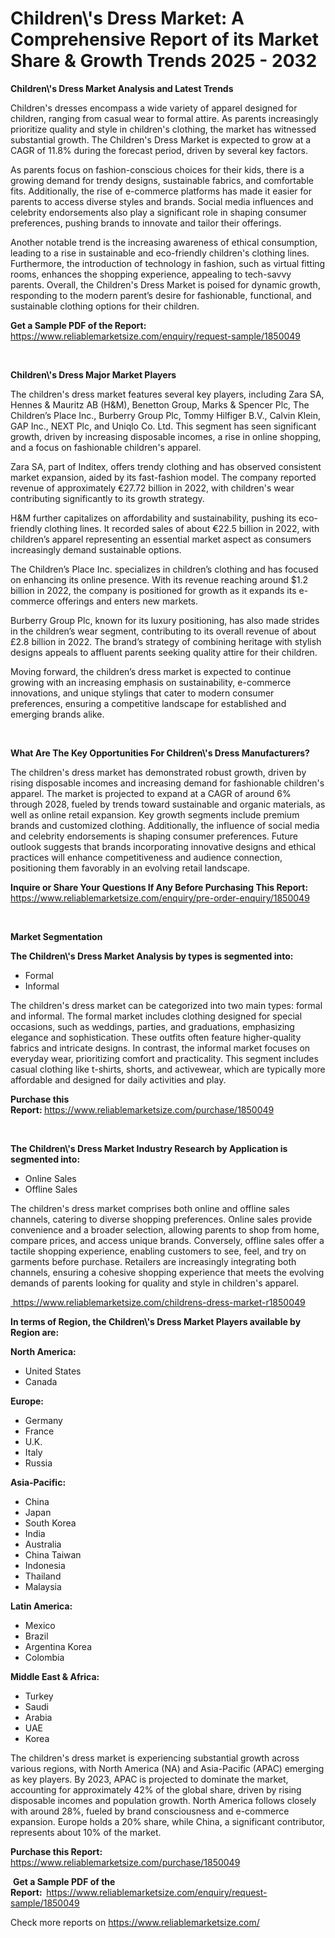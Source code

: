 <p><h1>Children\'s Dress Market: A Comprehensive Report of its Market Share & Growth Trends 2025 - 2032</h1></p><p><strong>Children\'s Dress Market Analysis and Latest Trends</strong></p>
<p><p>Children's dresses encompass a wide variety of apparel designed for children, ranging from casual wear to formal attire. As parents increasingly prioritize quality and style in children's clothing, the market has witnessed substantial growth. The Children's Dress Market is expected to grow at a CAGR of 11.8% during the forecast period, driven by several key factors. </p><p>As parents focus on fashion-conscious choices for their kids, there is a growing demand for trendy designs, sustainable fabrics, and comfortable fits. Additionally, the rise of e-commerce platforms has made it easier for parents to access diverse styles and brands. Social media influences and celebrity endorsements also play a significant role in shaping consumer preferences, pushing brands to innovate and tailor their offerings.</p><p>Another notable trend is the increasing awareness of ethical consumption, leading to a rise in sustainable and eco-friendly children's clothing lines. Furthermore, the introduction of technology in fashion, such as virtual fitting rooms, enhances the shopping experience, appealing to tech-savvy parents. Overall, the Children's Dress Market is poised for dynamic growth, responding to the modern parent’s desire for fashionable, functional, and sustainable clothing options for their children.</p></p>
<p><strong>Get a Sample PDF of the Report:&nbsp;</strong> <a href="https://www.reliablemarketsize.com/enquiry/request-sample/1850049?utm_campaign=3198&utm_medium=2&utm_source=Github&utm_content=ia&utm_term=27032025&utm_id=childrens-dress">https://www.reliablemarketsize.com/enquiry/request-sample/1850049</a></p>
<p>&nbsp;</p>
<p><strong>Children\'s Dress Major Market Players</strong></p>
<p><p>The children's dress market features several key players, including Zara SA, Hennes & Mauritz AB (H&M), Benetton Group, Marks & Spencer Plc, The Children’s Place Inc., Burberry Group Plc, Tommy Hilfiger B.V., Calvin Klein, GAP Inc., NEXT Plc, and Uniqlo Co. Ltd. This segment has seen significant growth, driven by increasing disposable incomes, a rise in online shopping, and a focus on fashionable children's apparel.</p><p>Zara SA, part of Inditex, offers trendy clothing and has observed consistent market expansion, aided by its fast-fashion model. The company reported revenue of approximately €27.72 billion in 2022, with children's wear contributing significantly to its growth strategy.</p><p>H&M further capitalizes on affordability and sustainability, pushing its eco-friendly clothing lines. It recorded sales of about €22.5 billion in 2022, with children’s apparel representing an essential market aspect as consumers increasingly demand sustainable options.</p><p>The Children’s Place Inc. specializes in children’s clothing and has focused on enhancing its online presence. With its revenue reaching around $1.2 billion in 2022, the company is positioned for growth as it expands its e-commerce offerings and enters new markets.</p><p>Burberry Group Plc, known for its luxury positioning, has also made strides in the children’s wear segment, contributing to its overall revenue of about £2.8 billion in 2022. The brand’s strategy of combining heritage with stylish designs appeals to affluent parents seeking quality attire for their children.</p><p>Moving forward, the children’s dress market is expected to continue growing with an increasing emphasis on sustainability, e-commerce innovations, and unique stylings that cater to modern consumer preferences, ensuring a competitive landscape for established and emerging brands alike.</p></p>
<p>&nbsp;</p>
<p><strong>What Are The Key Opportunities For Children\'s Dress Manufacturers?</strong></p>
<p><p>The children's dress market has demonstrated robust growth, driven by rising disposable incomes and increasing demand for fashionable children's apparel. The market is projected to expand at a CAGR of around 6% through 2028, fueled by trends toward sustainable and organic materials, as well as online retail expansion. Key growth segments include premium brands and customized clothing. Additionally, the influence of social media and celebrity endorsements is shaping consumer preferences. Future outlook suggests that brands incorporating innovative designs and ethical practices will enhance competitiveness and audience connection, positioning them favorably in an evolving retail landscape.</p></p>
<p><strong>Inquire or Share Your Questions If Any Before Purchasing This Report:</strong> <a href="https://www.reliablemarketsize.com/enquiry/pre-order-enquiry/1850049?utm_campaign=3198&utm_medium=2&utm_source=Github&utm_content=ia&utm_term=27032025&utm_id=childrens-dress">https://www.reliablemarketsize.com/enquiry/pre-order-enquiry/1850049</a></p>
<p>&nbsp;</p>
<p><strong>Market Segmentation</strong></p>
<p><strong>The Children\'s Dress Market Analysis by types is segmented into:</strong></p>
<p><ul><li>Formal</li><li>Informal</li></ul></p>
<p><p>The children's dress market can be categorized into two main types: formal and informal. The formal market includes clothing designed for special occasions, such as weddings, parties, and graduations, emphasizing elegance and sophistication. These outfits often feature higher-quality fabrics and intricate designs. In contrast, the informal market focuses on everyday wear, prioritizing comfort and practicality. This segment includes casual clothing like t-shirts, shorts, and activewear, which are typically more affordable and designed for daily activities and play.</p></p>
<p><strong>Purchase this Report:&nbsp;</strong><a href="https://www.reliablemarketsize.com/purchase/1850049?utm_campaign=3198&utm_medium=2&utm_source=Github&utm_content=ia&utm_term=27032025&utm_id=childrens-dress">https://www.reliablemarketsize.com/purchase/1850049</a></p>
<p>&nbsp;</p>
<p><strong>The Children\'s Dress Market Industry Research by Application is segmented into:</strong></p>
<p><ul><li>Online Sales</li><li>Offline Sales</li></ul></p>
<p><p>The children's dress market comprises both online and offline sales channels, catering to diverse shopping preferences. Online sales provide convenience and a broader selection, allowing parents to shop from home, compare prices, and access unique brands. Conversely, offline sales offer a tactile shopping experience, enabling customers to see, feel, and try on garments before purchase. Retailers are increasingly integrating both channels, ensuring a cohesive shopping experience that meets the evolving demands of parents looking for quality and style in children's apparel.</p></p>
<p><a href="https://www.reliablemarketsize.com/childrens-dress-market-r1850049?utm_campaign=3198&utm_medium=2&utm_source=Github&utm_content=ia&utm_term=27032025&utm_id=childrens-dress">&nbsp;https://www.reliablemarketsize.com/childrens-dress-market-r1850049</a></p>
<p><strong>In terms of Region, the Children\'s Dress Market Players available by Region are:</strong></p>
<p>
    <p> <strong> North America: </strong>
        <ul>
            <li>United States</li>
            <li>Canada</li>
        </ul>
        </p> 
    <p> <strong> Europe: </strong>
        <ul>
            <li>Germany</li>
            <li>France</li>
            <li>U.K.</li>
            <li>Italy</li>
            <li>Russia</li>
        </ul>
        </p> 
    <p> <strong> Asia-Pacific: </strong>
        <ul>
            <li>China</li>
            <li>Japan</li>
            <li>South Korea</li>
            <li>India</li>
            <li>Australia</li>
            <li>China Taiwan</li>
            <li>Indonesia</li>
            <li>Thailand</li>
            <li>Malaysia</li>
        </ul>
        </p> 
    <p> <strong> Latin America: </strong>
        <ul>
            <li>Mexico</li>
            <li>Brazil</li>
            <li>Argentina Korea</li>
            <li>Colombia</li>
        </ul>
        </p> 
    <p> <strong> Middle East & Africa: </strong>
        <ul>
            <li>Turkey</li>
            <li>Saudi</li>
            <li>Arabia</li>
            <li>UAE</li>
            <li>Korea</li>
        </ul>
    </p>
    </p>
<p><p>The children's dress market is experiencing substantial growth across various regions, with North America (NA) and Asia-Pacific (APAC) emerging as key players. By 2023, APAC is projected to dominate the market, accounting for approximately 42% of the global share, driven by rising disposable incomes and population growth. North America follows closely with around 28%, fueled by brand consciousness and e-commerce expansion. Europe holds a 20% share, while China, a significant contributor, represents about 10% of the market.</p></p>
<p><strong>Purchase this Report: </strong><a href="https://www.reliablemarketsize.com/purchase/1850049?utm_campaign=3198&utm_medium=2&utm_source=Github&utm_content=ia&utm_term=27032025&utm_id=childrens-dress">https://www.reliablemarketsize.com/purchase/1850049</a></p>
<p>&nbsp;<strong>Get a Sample PDF of the Report:&nbsp;&nbsp;</strong><a href="https://www.reliablemarketsize.com/enquiry/request-sample/1850049?utm_campaign=3198&utm_medium=2&utm_source=Github&utm_content=ia&utm_term=27032025&utm_id=childrens-dress">https://www.reliablemarketsize.com/enquiry/request-sample/1850049</a></p>
<p><strong></strong></p>
<p>Check more reports on <a href="https://www.reliablemarketsize.com/?utm_campaign=3198&utm_medium=2&utm_source=Github&utm_content=ia&utm_term=27032025&utm_id=childrens-dress">https://www.reliablemarketsize.com/</a></p>